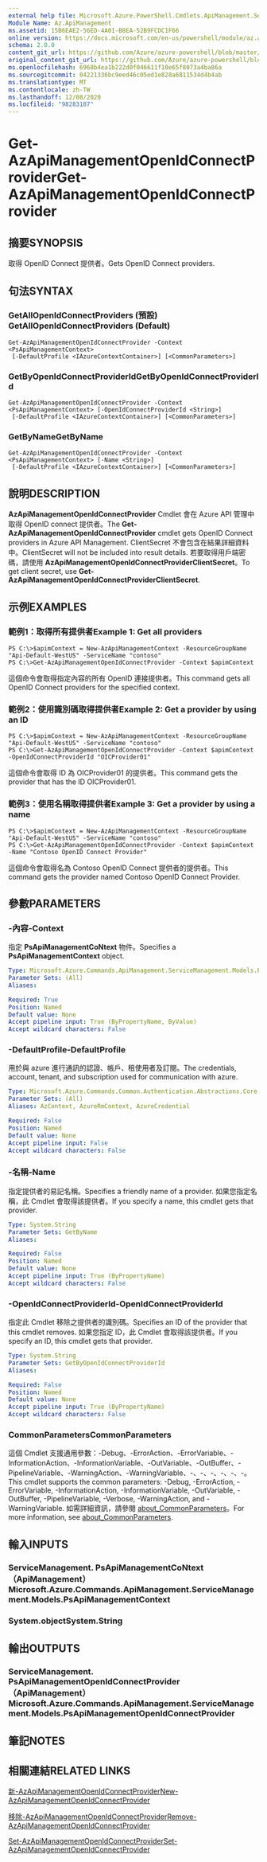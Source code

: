 ```yaml
---
external help file: Microsoft.Azure.PowerShell.Cmdlets.ApiManagement.ServiceManagement.dll-Help.xml
Module Name: Az.ApiManagement
ms.assetid: 15B6EAE2-56ED-4A01-B8EA-52B9FCDC1F66
online version: https://docs.microsoft.com/en-us/powershell/module/az.apimanagement/get-azapimanagementopenidconnectprovider
schema: 2.0.0
content_git_url: https://github.com/Azure/azure-powershell/blob/master/src/ApiManagement/ApiManagement/help/Get-AzApiManagementOpenIdConnectProvider.md
original_content_git_url: https://github.com/Azure/azure-powershell/blob/master/src/ApiManagement/ApiManagement/help/Get-AzApiManagementOpenIdConnectProvider.md
ms.openlocfilehash: 6968b4ea1b222d0f046611f10e65f8073a4ba86a
ms.sourcegitcommit: 04221336bc9eed46c05ed1e828a6811534d4b4ab
ms.translationtype: MT
ms.contentlocale: zh-TW
ms.lasthandoff: 12/08/2020
ms.locfileid: "98283107"
---
```

# <span data-ttu-id="83ef1-101">Get-AzApiManagementOpenIdConnectProvider</span><span class="sxs-lookup"><span data-stu-id="83ef1-101">Get-AzApiManagementOpenIdConnectProvider</span></span>

## <span data-ttu-id="83ef1-102">摘要</span><span class="sxs-lookup"><span data-stu-id="83ef1-102">SYNOPSIS</span></span>
<span data-ttu-id="83ef1-103">取得 OpenID Connect 提供者。</span><span class="sxs-lookup"><span data-stu-id="83ef1-103">Gets OpenID Connect providers.</span></span>

## <span data-ttu-id="83ef1-104">句法</span><span class="sxs-lookup"><span data-stu-id="83ef1-104">SYNTAX</span></span>

### <span data-ttu-id="83ef1-105">GetAllOpenIdConnectProviders (預設) </span><span class="sxs-lookup"><span data-stu-id="83ef1-105">GetAllOpenIdConnectProviders (Default)</span></span>
```
Get-AzApiManagementOpenIdConnectProvider -Context <PsApiManagementContext>
 [-DefaultProfile <IAzureContextContainer>] [<CommonParameters>]
```

### <span data-ttu-id="83ef1-106">GetByOpenIdConnectProviderId</span><span class="sxs-lookup"><span data-stu-id="83ef1-106">GetByOpenIdConnectProviderId</span></span>
```
Get-AzApiManagementOpenIdConnectProvider -Context <PsApiManagementContext> [-OpenIdConnectProviderId <String>]
 [-DefaultProfile <IAzureContextContainer>] [<CommonParameters>]
```

### <span data-ttu-id="83ef1-107">GetByName</span><span class="sxs-lookup"><span data-stu-id="83ef1-107">GetByName</span></span>
```
Get-AzApiManagementOpenIdConnectProvider -Context <PsApiManagementContext> [-Name <String>]
 [-DefaultProfile <IAzureContextContainer>] [<CommonParameters>]
```

## <span data-ttu-id="83ef1-108">說明</span><span class="sxs-lookup"><span data-stu-id="83ef1-108">DESCRIPTION</span></span>
<span data-ttu-id="83ef1-109">**AzApiManagementOpenIdConnectProvider** Cmdlet 會在 Azure API 管理中取得 OpenID connect 提供者。</span><span class="sxs-lookup"><span data-stu-id="83ef1-109">The **Get-AzApiManagementOpenIdConnectProvider** cmdlet gets OpenID Connect providers in Azure API Management.</span></span>
<span data-ttu-id="83ef1-110">ClientSecret 不會包含在結果詳細資料中。</span><span class="sxs-lookup"><span data-stu-id="83ef1-110">ClientSecret will not be included into result details.</span></span> <span data-ttu-id="83ef1-111">若要取得用戶端密碼，請使用 **AzApiManagementOpenIdConnectProviderClientSecret**。</span><span class="sxs-lookup"><span data-stu-id="83ef1-111">To get client secret, use **Get-AzApiManagementOpenIdConnectProviderClientSecret**.</span></span>

## <span data-ttu-id="83ef1-112">示例</span><span class="sxs-lookup"><span data-stu-id="83ef1-112">EXAMPLES</span></span>

### <span data-ttu-id="83ef1-113">範例1：取得所有提供者</span><span class="sxs-lookup"><span data-stu-id="83ef1-113">Example 1: Get all providers</span></span>
```
PS C:\>$apimContext = New-AzApiManagementContext -ResourceGroupName "Api-Default-WestUS" -ServiceName "contoso"
PS C:\>Get-AzApiManagementOpenIdConnectProvider -Context $apimContext
```

<span data-ttu-id="83ef1-114">這個命令會取得指定內容的所有 OpenID 連接提供者。</span><span class="sxs-lookup"><span data-stu-id="83ef1-114">This command gets all OpenID Connect providers for the specified context.</span></span>

### <span data-ttu-id="83ef1-115">範例2：使用識別碼取得提供者</span><span class="sxs-lookup"><span data-stu-id="83ef1-115">Example 2: Get a provider by using an ID</span></span>
```
PS C:\>$apimContext = New-AzApiManagementContext -ResourceGroupName "Api-Default-WestUS" -ServiceName "contoso"
PS C:\>Get-AzApiManagementOpenIdConnectProvider -Context $apimContext -OpenIdConnectProviderId "OICProvider01"
```

<span data-ttu-id="83ef1-116">這個命令會取得 ID 為 OICProvider01 的提供者。</span><span class="sxs-lookup"><span data-stu-id="83ef1-116">This command gets the provider that has the ID OICProvider01.</span></span>

### <span data-ttu-id="83ef1-117">範例3：使用名稱取得提供者</span><span class="sxs-lookup"><span data-stu-id="83ef1-117">Example 3: Get a provider by using a name</span></span>
```
PS C:\>$apimContext = New-AzApiManagementContext -ResourceGroupName "Api-Default-WestUS" -ServiceName "contoso"
PS C:\>Get-AzApiManagementOpenIdConnectProvider -Context $apimContext -Name "Contoso OpenID Connect Provider"
```

<span data-ttu-id="83ef1-118">這個命令會取得名為 Contoso OpenID Connect 提供者的提供者。</span><span class="sxs-lookup"><span data-stu-id="83ef1-118">This command gets the provider named Contoso OpenID Connect Provider.</span></span>

## <span data-ttu-id="83ef1-119">參數</span><span class="sxs-lookup"><span data-stu-id="83ef1-119">PARAMETERS</span></span>

### <span data-ttu-id="83ef1-120">-內容</span><span class="sxs-lookup"><span data-stu-id="83ef1-120">-Context</span></span>
<span data-ttu-id="83ef1-121">指定 **PsApiManagementCoNtext** 物件。</span><span class="sxs-lookup"><span data-stu-id="83ef1-121">Specifies a **PsApiManagementContext** object.</span></span>

```yaml
Type: Microsoft.Azure.Commands.ApiManagement.ServiceManagement.Models.PsApiManagementContext
Parameter Sets: (All)
Aliases:

Required: True
Position: Named
Default value: None
Accept pipeline input: True (ByPropertyName, ByValue)
Accept wildcard characters: False
```

### <span data-ttu-id="83ef1-122">-DefaultProfile</span><span class="sxs-lookup"><span data-stu-id="83ef1-122">-DefaultProfile</span></span>
<span data-ttu-id="83ef1-123">用於與 azure 進行通訊的認證、帳戶、租使用者及訂閱。</span><span class="sxs-lookup"><span data-stu-id="83ef1-123">The credentials, account, tenant, and subscription used for communication with azure.</span></span>

```yaml
Type: Microsoft.Azure.Commands.Common.Authentication.Abstractions.Core.IAzureContextContainer
Parameter Sets: (All)
Aliases: AzContext, AzureRmContext, AzureCredential

Required: False
Position: Named
Default value: None
Accept pipeline input: False
Accept wildcard characters: False
```

### <span data-ttu-id="83ef1-124">-名稱</span><span class="sxs-lookup"><span data-stu-id="83ef1-124">-Name</span></span>
<span data-ttu-id="83ef1-125">指定提供者的易記名稱。</span><span class="sxs-lookup"><span data-stu-id="83ef1-125">Specifies a friendly name of a provider.</span></span>
<span data-ttu-id="83ef1-126">如果您指定名稱，此 Cmdlet 會取得該提供者。</span><span class="sxs-lookup"><span data-stu-id="83ef1-126">If you specify a name, this cmdlet gets that provider.</span></span>

```yaml
Type: System.String
Parameter Sets: GetByName
Aliases:

Required: False
Position: Named
Default value: None
Accept pipeline input: True (ByPropertyName)
Accept wildcard characters: False
```

### <span data-ttu-id="83ef1-127">-OpenIdConnectProviderId</span><span class="sxs-lookup"><span data-stu-id="83ef1-127">-OpenIdConnectProviderId</span></span>
<span data-ttu-id="83ef1-128">指定此 Cmdlet 移除之提供者的識別碼。</span><span class="sxs-lookup"><span data-stu-id="83ef1-128">Specifies an ID of the provider that this cmdlet removes.</span></span>
<span data-ttu-id="83ef1-129">如果您指定 ID，此 Cmdlet 會取得該提供者。</span><span class="sxs-lookup"><span data-stu-id="83ef1-129">If you specify an ID, this cmdlet gets that provider.</span></span>

```yaml
Type: System.String
Parameter Sets: GetByOpenIdConnectProviderId
Aliases:

Required: False
Position: Named
Default value: None
Accept pipeline input: True (ByPropertyName)
Accept wildcard characters: False
```

### <span data-ttu-id="83ef1-130">CommonParameters</span><span class="sxs-lookup"><span data-stu-id="83ef1-130">CommonParameters</span></span>
<span data-ttu-id="83ef1-131">這個 Cmdlet 支援通用參數：-Debug、-ErrorAction、-ErrorVariable、-InformationAction、-InformationVariable、-OutVariable、-OutBuffer、-PipelineVariable、-WarningAction、-WarningVariable、-、-、-、-、-、-。</span><span class="sxs-lookup"><span data-stu-id="83ef1-131">This cmdlet supports the common parameters: -Debug, -ErrorAction, -ErrorVariable, -InformationAction, -InformationVariable, -OutVariable, -OutBuffer, -PipelineVariable, -Verbose, -WarningAction, and -WarningVariable.</span></span> <span data-ttu-id="83ef1-132">如需詳細資訊，請參閱 [about_CommonParameters](http://go.microsoft.com/fwlink/?LinkID=113216)。</span><span class="sxs-lookup"><span data-stu-id="83ef1-132">For more information, see [about_CommonParameters](http://go.microsoft.com/fwlink/?LinkID=113216).</span></span>

## <span data-ttu-id="83ef1-133">輸入</span><span class="sxs-lookup"><span data-stu-id="83ef1-133">INPUTS</span></span>

### <span data-ttu-id="83ef1-134">ServiceManagement. PsApiManagementCoNtext （ApiManagement）</span><span class="sxs-lookup"><span data-stu-id="83ef1-134">Microsoft.Azure.Commands.ApiManagement.ServiceManagement.Models.PsApiManagementContext</span></span>

### <span data-ttu-id="83ef1-135">System.object</span><span class="sxs-lookup"><span data-stu-id="83ef1-135">System.String</span></span>

## <span data-ttu-id="83ef1-136">輸出</span><span class="sxs-lookup"><span data-stu-id="83ef1-136">OUTPUTS</span></span>

### <span data-ttu-id="83ef1-137">ServiceManagement. PsApiManagementOpenIdConnectProvider （ApiManagement）</span><span class="sxs-lookup"><span data-stu-id="83ef1-137">Microsoft.Azure.Commands.ApiManagement.ServiceManagement.Models.PsApiManagementOpenIdConnectProvider</span></span>

## <span data-ttu-id="83ef1-138">筆記</span><span class="sxs-lookup"><span data-stu-id="83ef1-138">NOTES</span></span>

## <span data-ttu-id="83ef1-139">相關連結</span><span class="sxs-lookup"><span data-stu-id="83ef1-139">RELATED LINKS</span></span>

[<span data-ttu-id="83ef1-140">新-AzApiManagementOpenIdConnectProvider</span><span class="sxs-lookup"><span data-stu-id="83ef1-140">New-AzApiManagementOpenIdConnectProvider</span></span>](./New-AzApiManagementOpenIdConnectProvider.md)

[<span data-ttu-id="83ef1-141">移除-AzApiManagementOpenIdConnectProvider</span><span class="sxs-lookup"><span data-stu-id="83ef1-141">Remove-AzApiManagementOpenIdConnectProvider</span></span>](./Remove-AzApiManagementOpenIdConnectProvider.md)

[<span data-ttu-id="83ef1-142">Set-AzApiManagementOpenIdConnectProvider</span><span class="sxs-lookup"><span data-stu-id="83ef1-142">Set-AzApiManagementOpenIdConnectProvider</span></span>](./Set-AzApiManagementOpenIdConnectProvider.md)


